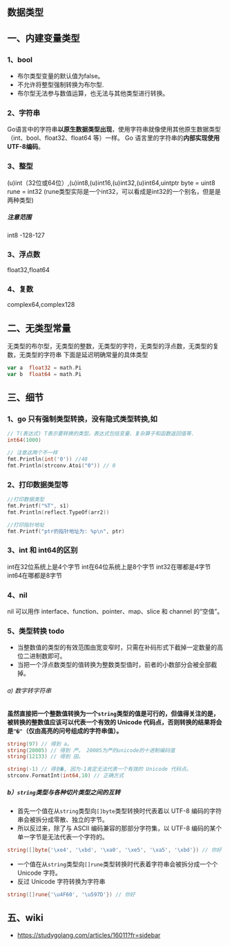 ## 数据类型
## 一、内建变量类型
### 1、bool
- 布尔类型变量的默认值为false。
- 不允许将整型强制转换为布尔型.
- 布尔型无法参与数值运算，也无法与其他类型进行转换。

### 2、字符串
Go语言中的字符串**以原生数据类型出现**，使用字符串就像使用其他原生数据类型（int、bool、float32、float64 等）一样。 Go 语言里的字符串的**内部实现使用UTF-8编码**。

### 3、整型 
(u)int（32位或64位）,(u)int8,(u)int16,(u)int32,(u)int64,uintptr
byte = uint8
rune = int32 (rune类型实际是一个int32，可以看成是int32的一个别名，但是是两种类型)

##### 注意范围
int8 -128-127

### 3、浮点数
float32,float64

### 4、复数
complex64,complex128

## 二、无类型常量
无类型的布尔型，无类型的整数，无类型的字符，无类型的浮点数，无类型的复数，无类型的字符串
下面是延迟明确常量的具体类型
```go
var a  float32 = math.Pi 
var b  float64 = math.Pi
```

## 三、细节
### 1、go 只有强制类型转换，没有隐式类型转换,如
```go
// T(表达式) T表示要转换的类型。表达式包括变量、复杂算子和函数返回值等.
int64(1000)

// 注意这两个不一样
fmt.Println(int('0')) //48
fmt.Println(strconv.Atoi("0")) // 0
```

### 2、打印数据类型等
```go
//打印数据类型
fmt.Printf("%T", s1) 
fmt.Println(reflect.TypeOf(arr2))

//打印指针地址
fmt.Printf("ptr的指针地址为: %p\n", ptr)  
```

### 3、int 和 int64的区别 
int在32位系统上是4个字节
int在64位系统上是8个字节
int32在哪都是4字节
int64在哪都是8字节

### 4、nil
nil 可以用作 interface、function、pointer、map、slice 和 channel 的“空值”。

### 5、类型转换  todo

- 当整数值的类型的有效范围由宽变窄时，只需在补码形式下截掉一定数量的高位二进制数即可。
- 当把一个浮点数类型的值转换为整数类型值时，前者的小数部分会被全部截掉。

###### a) 数字转字符串

**虽然直接把一个整数值转换为一个`string`类型的值是可行的，但值得关注的是，被转换的整数值应该可以代表一个有效的 Unicode 代码点，否则转换的结果将会是`"�"`（仅由高亮的问号组成的字符串值）。**

```go
string(97) // 得到 a。
string(20005) // 得到 严。 20005为严的unicode的十进制编码值
string(12133) // 得到 ⽥。
```

```go
string(-1) // 得到�, 因为-1肯定无法代表一个有效的 Unicode 代码点。
strconv.FormatInt(int64,10) // 正确方式
```

##### b）**`string`类型与各种切片类型之间的互转**

- 首先一个值在从`string`类型向`[]byte`类型转换时代表着以 UTF-8 编码的字符串会被拆分成零散、独立的字节。
- 所以反过来，除了与 ASCII 编码兼容的那部分字符集，以 UTF-8 编码的某个单一字节是无法代表一个字符的。

```go
string([]byte{'\xe4', '\xbd', '\xa0', '\xe5', '\xa5', '\xbd'}) // 你好
```

- 一个值在从`string`类型向`[]rune`类型转换时代表着字符串会被拆分成一个个 Unicode 字符。
- 反过 Unicode 字符转换为字符串

```go
string([]rune{'\u4F60', '\u597D'}) // 你好
```

## 五、wiki

* https://studygolang.com/articles/16011?fr=sidebar